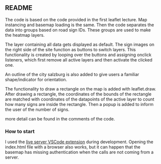 ## README

The code is based on the code provided in the first leaflet lecture. Map instancing and basemap loading is the same. Then the code separates the data into groups based on road sign IDs. These groups are used to make the heatmap layers.

The layer containing all data gets displayed as default. The sign images on the right side of the site function as buttons to switch layers. This functionality is created by looping over the buttons and assigning onclick listeners, which first remove all active layers and then activate the clicked one.

An outline of the city salzburg is also added to give users a familiar shape/indicator for orientation.

The functionality to draw a rectangle on the map is added with leaflet.draw. After drawing a rectangle, the coordinates of the bounds of the rectangle are matched with coordinates of the datapoints of the active layer to count how many signs are inside the rectangle. Then a popup is added to inform the user of the number of signs.

more detail can be found in the comments of the code.


### How to start

I used the [live server VSCode extension](https://marketplace.visualstudio.com/items?itemName=ritwickdey.LiveServer) during development. Opening the index.html file with a browser also works, but it can happen that the basemap has missing authentication when the calls are not coming from a server.
